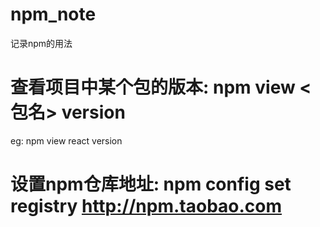 # npm_note
记录npm的用法

# 查看项目中某个包的版本: npm view <包名> version
eg: npm view react version

# 设置npm仓库地址: npm config set registry http://npm.taobao.com

